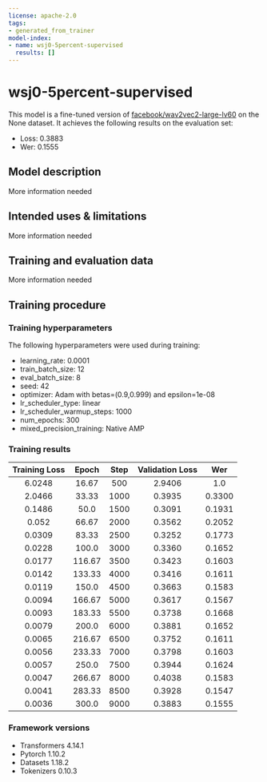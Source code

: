 ```yaml
---
license: apache-2.0
tags:
- generated_from_trainer
model-index:
- name: wsj0-5percent-supervised
  results: []
---
```


<!-- This model card has been generated automatically according to the information the Trainer had access to. You
should probably proofread and complete it, then remove this comment. -->

# wsj0-5percent-supervised

This model is a fine-tuned version of [facebook/wav2vec2-large-lv60](https://huggingface.co/facebook/wav2vec2-large-lv60) on the None dataset.
It achieves the following results on the evaluation set:
- Loss: 0.3883
- Wer: 0.1555

## Model description

More information needed

## Intended uses & limitations

More information needed

## Training and evaluation data

More information needed

## Training procedure

### Training hyperparameters

The following hyperparameters were used during training:
- learning_rate: 0.0001
- train_batch_size: 12
- eval_batch_size: 8
- seed: 42
- optimizer: Adam with betas=(0.9,0.999) and epsilon=1e-08
- lr_scheduler_type: linear
- lr_scheduler_warmup_steps: 1000
- num_epochs: 300
- mixed_precision_training: Native AMP

### Training results

| Training Loss | Epoch  | Step | Validation Loss | Wer    |
|:-------------:|:------:|:----:|:---------------:|:------:|
| 6.0248        | 16.67  | 500  | 2.9406          | 1.0    |
| 2.0466        | 33.33  | 1000 | 0.3935          | 0.3300 |
| 0.1486        | 50.0   | 1500 | 0.3091          | 0.1931 |
| 0.052         | 66.67  | 2000 | 0.3562          | 0.2052 |
| 0.0309        | 83.33  | 2500 | 0.3252          | 0.1773 |
| 0.0228        | 100.0  | 3000 | 0.3360          | 0.1652 |
| 0.0177        | 116.67 | 3500 | 0.3423          | 0.1603 |
| 0.0142        | 133.33 | 4000 | 0.3416          | 0.1611 |
| 0.0119        | 150.0  | 4500 | 0.3663          | 0.1583 |
| 0.0094        | 166.67 | 5000 | 0.3617          | 0.1567 |
| 0.0093        | 183.33 | 5500 | 0.3738          | 0.1668 |
| 0.0079        | 200.0  | 6000 | 0.3881          | 0.1652 |
| 0.0065        | 216.67 | 6500 | 0.3752          | 0.1611 |
| 0.0056        | 233.33 | 7000 | 0.3798          | 0.1603 |
| 0.0057        | 250.0  | 7500 | 0.3944          | 0.1624 |
| 0.0047        | 266.67 | 8000 | 0.4038          | 0.1583 |
| 0.0041        | 283.33 | 8500 | 0.3928          | 0.1547 |
| 0.0036        | 300.0  | 9000 | 0.3883          | 0.1555 |


### Framework versions

- Transformers 4.14.1
- Pytorch 1.10.2
- Datasets 1.18.2
- Tokenizers 0.10.3
